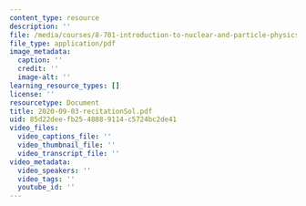 ```yaml
---
content_type: resource
description: ''
file: /media/courses/8-701-introduction-to-nuclear-and-particle-physics-fall-2020/2020-09-03-recitationsol.pdf
file_type: application/pdf
image_metadata:
  caption: ''
  credit: ''
  image-alt: ''
learning_resource_types: []
license: ''
resourcetype: Document
title: 2020-09-03-recitationSol.pdf
uid: 85d22dee-fb25-4888-9114-c5724bc2de41
video_files:
  video_captions_file: ''
  video_thumbnail_file: ''
  video_transcript_file: ''
video_metadata:
  video_speakers: ''
  video_tags: ''
  youtube_id: ''
---
```

